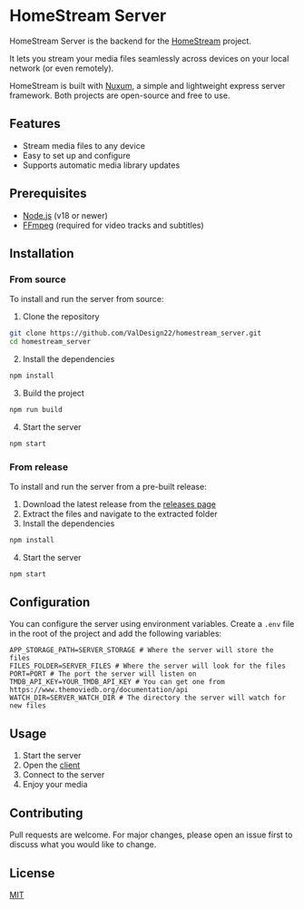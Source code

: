 # HomeStream Server

HomeStream Server is the backend for the [HomeStream](https://github.com/ValDesign22/homestream_client) project.

It lets you stream your media files seamlessly across devices on your local network (or even remotely).

HomeStream is built with [Nuxum](https://github.com/nuxum/nuxum), a simple and lightweight express server framework. Both projects are open-source and free to use.

## Features

- Stream media files to any device
- Easy to set up and configure
- Supports automatic media library updates

## Prerequisites

- [Node.js](https://nodejs.org/en/download/) (v18 or newer)
- [FFmpeg](https://ffmpeg.org/download.html) (required for video tracks and subtitles)

## Installation

### From source

To install and run the server from source:

1. Clone the repository

```bash
git clone https://github.com/ValDesign22/homestream_server.git
cd homestream_server
```

2. Install the dependencies

```bash
npm install
```

3. Build the project

```bash
npm run build
```

4. Start the server

```bash
npm start
```

### From release

To install and run the server from a pre-built release:

1. Download the latest release from the [releases page](https://github.com/ValDesign22/homestream_server/releases)
2. Extract the files and navigate to the extracted folder
3. Install the dependencies

```bash
npm install
```

4. Start the server

```bash
npm start
```

## Configuration

You can configure the server using environment variables. Create a `.env` file in the root of the project and add the following variables:

```env
APP_STORAGE_PATH=SERVER_STORAGE # Where the server will store the files
FILES_FOLDER=SERVER_FILES # Where the server will look for the files
PORT=PORT # The port the server will listen on
TMDB_API_KEY=YOUR_TMDB_API_KEY # You can get one from https://www.themoviedb.org/documentation/api
WATCH_DIR=SERVER_WATCH_DIR # The directory the server will watch for new files
```

## Usage

1. Start the server
2. Open the [client](https://github.com/ValDesign22/homestream_client)
3. Connect to the server
4. Enjoy your media

## Contributing

Pull requests are welcome. For major changes, please open an issue first to discuss what you would like to change.

## License

[MIT](#LICENSE)

